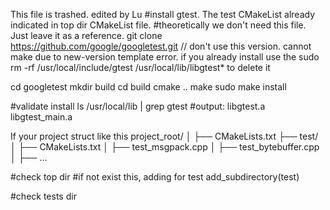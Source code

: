 This file is trashed. edited by Lu
#install gtest. The test CMakeList already indicated in top dir CMakeList file. 
#theoretically we don't need this file. Just leave it as a reference.
git clone https://github.com/google/googletest.git  // don't use this version. cannot make due to new-version template error. if you already install use the 
sudo rm -rf /usr/local/include/gtest /usr/local/lib/libgtest* to delete it

cd googletest
mkdir build
cd build
cmake ..
make
sudo make install

#validate install
ls /usr/local/lib | grep gtest
#output: 
libgtest.a
libgtest_main.a

If your project struct like this
project_root/
│
├── CMakeLists.txt
├── test/
│   ├── CMakeLists.txt
│   ├── test_msgpack.cpp
│   ├── test_bytebuffer.cpp
│   ├── ...

#check top dir
#if not exist this, adding for test
add_subdirectory(test) 

#check tests dir

